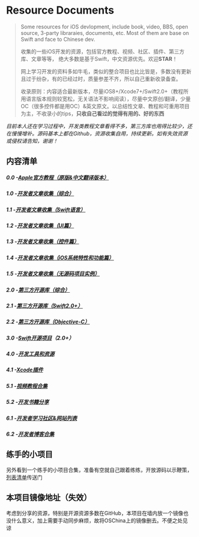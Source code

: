 # Resource Documents

> Some resources for iOS devlopment, include book, video, BBS, open source, 3-party libraraies, documents, etc. Most of them are base on Swift and face to Chinese dev.
> 
> 收集的一些iOS开发的资源，包括官方教程、视频、社区、插件、第三方库、文章等等， 绝大多数是基于Swift，中文资源优先。欢迎**STAR**！
> 
> 网上学习开发的资料多如牛毛，类似的整合项目也比比皆是，多数没有更新且过于纷杂，有的已经过时，质量参差不齐，所以自己重新收录备查。
> 
> 收录原则：内容适合最新版本，尽量iOS8+/Xcode7+/Swift2.0+（教程所用语言版本规则较宽松，无关语法不影响阅读），尽量中文原创/翻译，少量OC（很多控件都是用OC）&英文原文。以总结性文章、教程和可重用项目为主，不收录小的tips，**只收自己看过的觉得有用的、好的东西**

_目前本人还在学习过程中，开发类教程文章看得不多，第三方库也用得比较少，还在慢慢增补。源码基本上都在Github，资源收集自用，持续更新。如有失效资源或侵权请告知，谢谢！_

## 内容清单
#####  0.0 -[Apple官方教程（原版&中文翻译版本）][1]
#####  1.0 -[开发者文章收集（综合）][2]
#####  1.1 -[开发者文章收集（Swift语言）][3]
#####  1.2 -[开发者文章收集（UI篇）][4]
#####  1.3 -[开发者文章收集（控件篇）][5]
#####  1.4 -[开发者文章收集（iOS系统特性和功能篇）][6]
#####  1.5 -[开发者文章收集（无源码项目实例）][7]
#####  2.0 -[第三方开源库（综合）][8]
#####  2.1 -[第三方开源库（Swift2.0+）][9]
#####  2.2 -[第三方开源库（Objective-C）][10]
#####  3.0 -[Swift开源项目][11]（2.0+）
#####  4.0 -[开发工具和资源][12]
#####  4.1 -[Xcode插件][13]
#####  5.1 -[视频教程合集][14]
#####  5.2 -[开发书籍分享][15]
#####  6.1 -[开发者学习社区&网站列表][16]
#####  6.2 -[开发者博客合集][17]

## 练手的小项目
另外看到一个练手的小项目合集，准备有空就自己跟着练练，开放源码以示鞭策，[列表清单][18]传送门

## 本项目镜像地址（失效）
考虑到分享的资源，特别是开源资源多数在GitHub，本项目在墙内放一个镜像也没什么意义，加上需要手动同步麻烦，故将OSChina上的镜像删去。不便之处见谅

[1]:	0.0fromApple.md
[2]:	1.0other.md
[3]:	1.1swift.md
[4]:	1.2UI.md
[5]:	1.3widget.md
[6]:	1.4iosFunction.md
[7]:	1.5project.md
[8]:	2.03rdLib.md
[9]:	2.1swiftLib.md
[10]:	2.2ocLib.md
[11]:	3.0SwiftProject.md
[12]:	4.0ToolAndRes.md
[13]:	4.1Xcode.md
[14]:	5.1Video.md
[15]:	5.2books.md
[16]:	6.1bbs.md
[17]:	6.2blog.md
[18]:	tryList.md